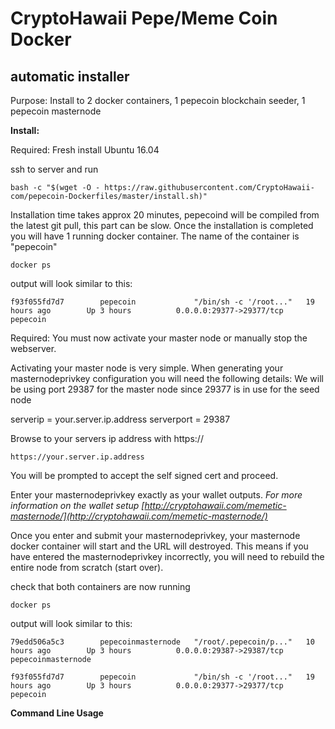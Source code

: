 # CryptoHawaii Pepe/Meme Coin Docker 
## automatic installer 

Purpose: Install to 2 docker containers, 1 pepecoin blockchain seeder, 1 pepecoin masternode

**Install:**

Required: Fresh install Ubuntu 16.04

ssh to server and run
 
`bash -c "$(wget -O - https://raw.githubusercontent.com/CryptoHawaii-com/pepecoin-Dockerfiles/master/install.sh)"`

Installation time takes approx 20 minutes, pepecoind will be compiled from the latest git pull, this part can be slow.
Once the installation is completed you will have 1 running docker container. The name of the container is "pepecoin"

`docker ps` 

output will look similar to this:

```f93f055fd7d7        pepecoin             "/bin/sh -c '/root..."   19 hours ago        Up 3 hours          0.0.0.0:29377->29377/tcp   pepecoin```

Required: You must now activate your master node or manually stop the webserver.

Activating your master node is very simple. 
When generating your masternodeprivkey configuration you will need the following details:
We will be using port 29387 for the master node since 29377 is in use for the seed node

serverip = your.server.ip.address
serverport = 29387

Browse to your servers ip address with https://

`https://your.server.ip.address`

You will be prompted to accept the self signed cert and proceed.

Enter your masternodeprivkey exactly as your wallet outputs. *For more information on the wallet setup [http://cryptohawaii.com/memetic-masternode/](http://cryptohawaii.com/memetic-masternode/)*

Once you enter and submit your masternodeprivkey, your masternode docker container will start and the URL will destroyed. This means if you have entered the masternodeprivkey incorrectly, you will need to rebuild the entire node from scratch (start over).

check that both containers are now running

`docker ps`

output will look similar to this:
```
79edd506a5c3        pepecoinmasternode   "/root/.pepecoin/p..."   10 hours ago        Up 3 hours          0.0.0.0:29387->29387/tcp   pepecoinmasternode

f93f055fd7d7        pepecoin             "/bin/sh -c '/root..."   19 hours ago        Up 3 hours          0.0.0.0:29377->29377/tcp   pepecoin
```

**Command Line Usage**

